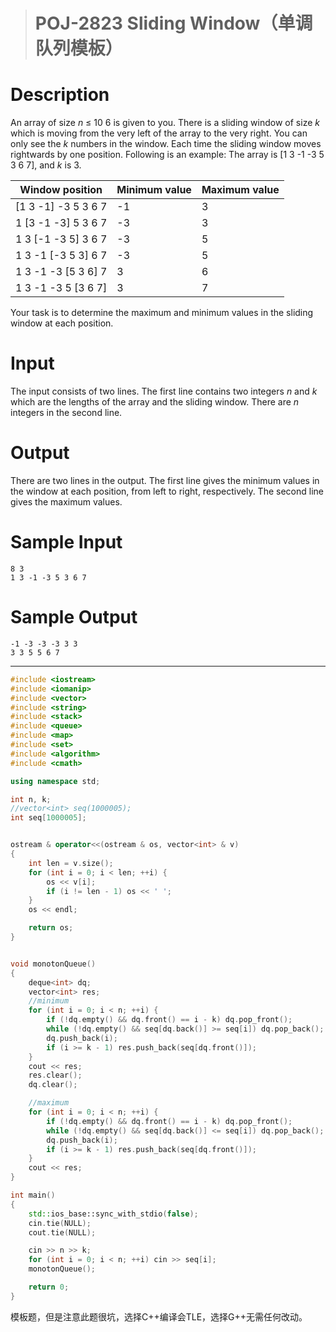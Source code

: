 > # POJ-2823 Sliding Window（单调队列模板）

# Description

An array of size *n* ≤ 10 6 is given to you. There is a sliding window of size *k* which is moving from the very left of the array to the very right. You can only see the *k* numbers in the window. Each time the sliding window moves rightwards by one position. Following is an example:
The array is [1 3 -1 -3 5 3 6 7], and *k* is 3.

| Window position     | Minimum value | Maximum value |
| ------------------- | ------------- | ------------- |
| [1 3 -1] -3 5 3 6 7 | -1            | 3             |
| 1 [3 -1 -3] 5 3 6 7 | -3            | 3             |
| 1 3 [-1 -3 5] 3 6 7 | -3            | 5             |
| 1 3 -1 [-3 5 3] 6 7 | -3            | 5             |
| 1 3 -1 -3 [5 3 6] 7 | 3             | 6             |
| 1 3 -1 -3 5 [3 6 7] | 3             | 7             |

Your task is to determine the maximum and minimum values in the sliding window at each position.

# Input

The input consists of two lines. The first line contains two integers *n* and *k* which are the lengths of the array and the sliding window. There are *n* integers in the second line.

# Output

There are two lines in the output. The first line gives the minimum values in the window at each position, from left to right, respectively. The second line gives the maximum values.

# Sample Input

```
8 3
1 3 -1 -3 5 3 6 7
```

# Sample Output

```
-1 -3 -3 -3 3 3
3 3 5 5 6 7
```

-----

```c++
#include <iostream>
#include <iomanip>
#include <vector>
#include <string>
#include <stack>
#include <queue>
#include <map>
#include <set>
#include <algorithm>
#include <cmath>

using namespace std;

int n, k;
//vector<int> seq(1000005);
int seq[1000005];


ostream & operator<<(ostream & os, vector<int> & v)
{
	int len = v.size();
	for (int i = 0; i < len; ++i) {
		os << v[i];
		if (i != len - 1) os << ' ';
	}
	os << endl;

	return os;
}


void monotonQueue()
{
	deque<int> dq;
	vector<int> res;
	//minimum
	for (int i = 0; i < n; ++i) {
		if (!dq.empty() && dq.front() == i - k) dq.pop_front();
		while (!dq.empty() && seq[dq.back()] >= seq[i]) dq.pop_back();
		dq.push_back(i);
		if (i >= k - 1) res.push_back(seq[dq.front()]);
	}
	cout << res;
	res.clear();
	dq.clear();

	//maximum
	for (int i = 0; i < n; ++i) {
		if (!dq.empty() && dq.front() == i - k) dq.pop_front();
		while (!dq.empty() && seq[dq.back()] <= seq[i]) dq.pop_back();
		dq.push_back(i);
		if (i >= k - 1) res.push_back(seq[dq.front()]);
	}
	cout << res;
}

int main()
{
	std::ios_base::sync_with_stdio(false);
	cin.tie(NULL);
	cout.tie(NULL);

    cin >> n >> k;
    for (int i = 0; i < n; ++i) cin >> seq[i];
    monotonQueue();

	return 0;
}
```

模板题，但是注意此题很坑，选择C++编译会TLE，选择G++无需任何改动。